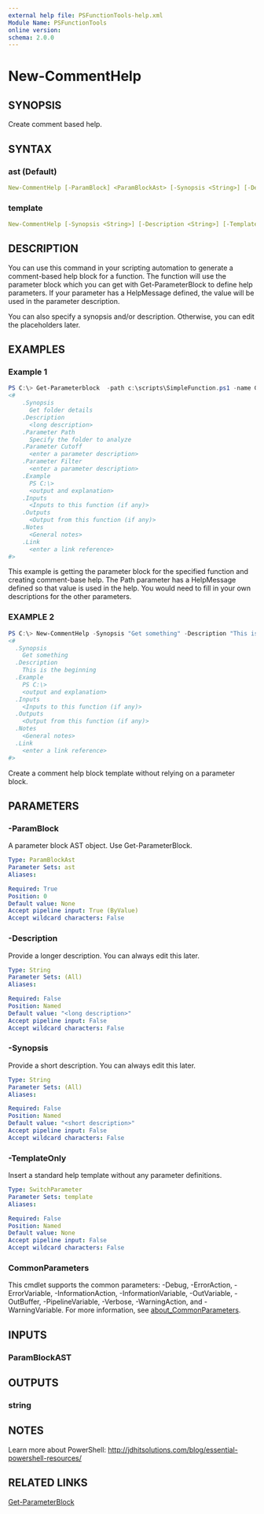 ```yaml
---
external help file: PSFunctionTools-help.xml
Module Name: PSFunctionTools
online version:
schema: 2.0.0
---
```


# New-CommentHelp

## SYNOPSIS

Create comment based help.

## SYNTAX

### ast (Default)

```yaml
New-CommentHelp [-ParamBlock] <ParamBlockAst> [-Synopsis <String>] [-Description <String>] [<CommonParameters>]
```

### template

```yaml
New-CommentHelp [-Synopsis <String>] [-Description <String>] [-TemplateOnly] [<CommonParameters>]
```

## DESCRIPTION

You can use this command in your scripting automation to generate a comment-based help block for a function. The function will use the parameter block which you can get with Get-ParameterBlock to define help parameters. If your parameter has a HelpMessage defined, the value will be used in the parameter description.

You can also specify a synopsis and/or description. Otherwise, you can edit the placeholders later.

## EXAMPLES

### Example 1

```powershell
PS C:\> Get-Parameterblock  -path c:\scripts\SimpleFunction.ps1 -name Get-FolderData | New-CommentHelp -Synopsis "Get folder details"
<#
    .Synopsis
      Get folder details
    .Description
      <long description>
    .Parameter Path
      Specify the folder to analyze
    .Parameter Cutoff
      <enter a parameter description>
    .Parameter Filter
      <enter a parameter description>
    .Example
      PS C:\>
      <output and explanation>
    .Inputs
      <Inputs to this function (if any)>
    .Outputs
      <Output from this function (if any)>
    .Notes
      <General notes>
    .Link
      <enter a link reference>
#>
```

This example is getting the parameter block for the specified function and creating comment-base help. The Path parameter has a HelpMessage defined so that value is used in the help. You would need to fill in your own descriptions for the other parameters.

### EXAMPLE 2

```powershell
PS C:\> New-CommentHelp -Synopsis "Get something" -Description "This is the beginning" -TemplateOnly
<#
  .Synopsis
    Get something
  .Description
    This is the beginning
  .Example
    PS C:\>
    <output and explanation>
  .Inputs
    <Inputs to this function (if any)>
  .Outputs
    <Output from this function (if any)>
  .Notes
    <General notes>
  .Link
    <enter a link reference>
#>
```

Create a comment help block template without relying on a parameter block.

## PARAMETERS

### -ParamBlock

A parameter block AST object. Use Get-ParameterBlock.

```yaml
Type: ParamBlockAst
Parameter Sets: ast
Aliases:

Required: True
Position: 0
Default value: None
Accept pipeline input: True (ByValue)
Accept wildcard characters: False
```

### -Description

Provide a longer description. You can always edit this later.

```yaml
Type: String
Parameter Sets: (All)
Aliases:

Required: False
Position: Named
Default value: "<long description>"
Accept pipeline input: False
Accept wildcard characters: False
```

### -Synopsis

Provide a short description. You can always edit this later.

```yaml
Type: String
Parameter Sets: (All)
Aliases:

Required: False
Position: Named
Default value: "<short description>"
Accept pipeline input: False
Accept wildcard characters: False
```

### -TemplateOnly

Insert a standard help template without any parameter definitions.

```yaml
Type: SwitchParameter
Parameter Sets: template
Aliases:

Required: False
Position: Named
Default value: None
Accept pipeline input: False
Accept wildcard characters: False
```

### CommonParameters

This cmdlet supports the common parameters: -Debug, -ErrorAction, -ErrorVariable, -InformationAction, -InformationVariable, -OutVariable, -OutBuffer, -PipelineVariable, -Verbose, -WarningAction, and -WarningVariable. For more information, see [about_CommonParameters](http://go.microsoft.com/fwlink/?LinkID=113216).

## INPUTS

### ParamBlockAST

## OUTPUTS

### string

## NOTES

Learn more about PowerShell: http://jdhitsolutions.com/blog/essential-powershell-resources/

## RELATED LINKS

[Get-ParameterBlock](Get-ParameterBlock.md)
